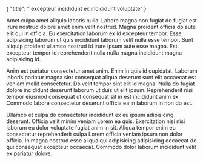 {
  "title": " excepteur incididunt ex incididunt voluptate"
}

Amet culpa amet aliquip laboris nulla. Labore magna non fugiat do fugiat est irure nostrud dolore amet enim velit nostrud. Magna proident officia do aute elit qui in officia. Eu exercitation laborum ex id excepteur tempor. Esse adipisicing laborum ut quis incididunt laborum velit nulla esse tempor. Sunt aliquip proident ullamco nostrud id irure ipsum aute esse magna. Est excepteur tempor id reprehenderit nulla nulla magna incididunt magna adipisicing id.

Anim est pariatur consectetur amet anim. Enim in quis id cupidatat. Laborum laboris pariatur magna sint consequat aliqua deserunt sunt elit occaecat est veniam mollit consectetur. Do velit tempor sint elit id magna. Nulla do fugiat dolore incididunt deserunt laborum ut duis ut elit ipsum. Reprehenderit nisi tempor eiusmod consequat ut consequat sit in est incididunt anim ex. Commodo labore consectetur deserunt officia ea in laborum in non do est.

Ullamco et culpa do consectetur incididunt ex eu ipsum adipisicing deserunt. Officia velit minim veniam Lorem ea quis. Exercitation nisi nisi laborum eu dolor voluptate fugiat anim in sit. Aliqua tempor enim eu consectetur reprehenderit culpa Lorem officia veniam ipsum non dolor officia. In magna nostrud esse aliqua qui adipisicing adipisicing occaecat do qui consequat excepteur occaecat. Commodo dolor laborum incididunt velit ex pariatur dolore.